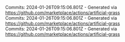 Commits: 2024-01-26T09:15:06.801Z - Generated via https://github.com/marketplace/actions/artificial-grass
<br>
Commits: 2024-01-26T09:15:06.801Z - Generated via https://github.com/marketplace/actions/artificial-grass
<br>
Commits: 2024-01-26T09:15:06.801Z - Generated via https://github.com/marketplace/actions/artificial-grass
<br>
